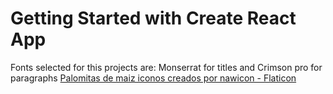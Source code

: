 # Getting Started with Create React App
Fonts selected for this projects are: Monserrat for titles and Crimson pro for paragraphs
<a href="https://www.flaticon.es/iconos-gratis/palomitas-de-maiz" title="palomitas de maiz iconos">Palomitas de maiz iconos creados por nawicon - Flaticon</a>